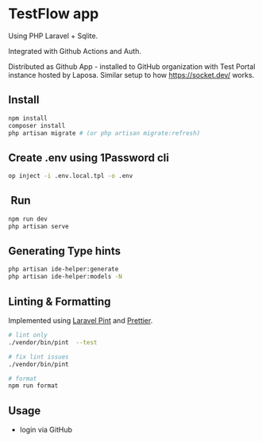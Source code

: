 # TestFlow app

Using PHP Laravel + Sqlite.

Integrated with Github Actions and Auth.

Distributed as Github App - installed to GitHub organization with Test Portal instance hosted by Laposa. Similar setup to how <https://socket.dev/> works.

## Install

```bash
npm install
composer install
php artisan migrate # (or php artisan migrate:refresh)
```

## Create .env using 1Password cli

```bash
op inject -i .env.local.tpl -o .env
```

##  Run

```bash
npm run dev
php artisan serve
```

## Generating Type hints

```bash
php artisan ide-helper:generate
php artisan ide-helper:models -N
```

## Linting & Formatting

Implemented using [Laravel Pint](https://laravel.com/docs/11.x/pint) and [Prettier](https://prettier.io/).

```bash
# lint only
./vendor/bin/pint  --test

# fix lint issues
./vendor/bin/pint

# format
npm run format
```

## Usage

-   login via GitHub
